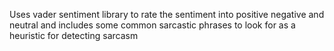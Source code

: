 Uses vader sentiment library to rate the sentiment into positive negative and neutral and includes some common sarcastic phrases to look for as a heuristic for detecting sarcasm

